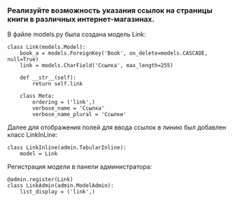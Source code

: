 ### Реализуйте возможность указания ссылок на страницы книги в различных интернет-магазинах.

В файле models.py была создана модель Link:

```
class Link(models.Model):
    book_a = models.ForeignKey('Book', on_delete=models.CASCADE, null=True)
    link = models.CharField('Ссылка', max_length=255)

    def __str__(self):
        return self.link

    class Meta:
        ordering = ('link',)
        verbose_name = 'Ссылка'
        verbose_name_plural = 'Ссылки'
```

Далее для отображения полей для ввода ссылок в линию был добавлен класс LinkInLine:

```
class LinkInline(admin.TabularInline):
    model = Link
```
Регистрация модели в панели администратора:
```
@admin.register(Link)
class LinkAdmin(admin.ModelAdmin):
    list_display = ('link',)
```
